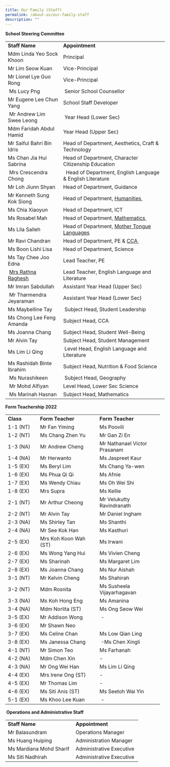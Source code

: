 ```yaml
---
title: Our Family (Staff)
permalink: /about-us/our-family-staff
description: ""
---
```

<p><strong>School Steering Committee</strong></p>
<div>
<table>
<tbody>
<tr>
<td><strong>Staff Name</strong></td>
<td><strong>Appointment&nbsp;</strong></td>
</tr>
<tr>
<td>Mdm&nbsp;Linda Yeo Sock Khoon</td>
<td>Principal</td>
</tr>
<tr>
<td>Mr Lim Seow Kuan&nbsp;</td>
<td>Vice-Principal&nbsp;</td>
</tr>
<tr>
<td>Mr Lionel Lye Guo Rong&nbsp;&nbsp;</td>
<td>Vice-Principal&nbsp;</td>
</tr>
<tr>
<td>&nbsp;Ms Lucy Png</td>
<td>&nbsp;Senior School Counsellor</td>
</tr>
<tr>
<td>Mr&nbsp;Eugene Lee Chun Yang</td>
<td>School Staff Developer&nbsp;</td>
</tr>
<tr>
<td>&nbsp;Mr Andrew Lim Swee Leong</td>
<td>&nbsp;Year Head (Lower Sec)</td>
</tr>
<tr>
<td>Mdm Faridah Abdul Hamid</td>
<td>Year Head (Upper Sec)</td>
</tr>
<tr>
<td>Mr Saiful&nbsp;Bahri Bin Idris</td>
<td>Head of Department,&nbsp;Aesthetics,&nbsp;Craft &amp; Technology</td>
</tr>
<tr>
<td>Ms Chan Jia Hui Sabrina</td>
<td>Head of Department, Character Citizenship Education</td>
</tr>
<tr>
<td>&nbsp;Mrs Crescendra Chong</td>
<td>&nbsp;&nbsp;Head of Department,&nbsp;English Language &amp; English Literature</td>
</tr>
<tr>
<td>Mr Loh Jiunn Shyan</td>
<td>Head of Department,&nbsp;Guidance</td>
</tr>
<tr>
<td>Mr Kenneth Sung Kok Siong</td>
<td>Head of Department,&nbsp;<a href="https://navalbasesec.moe.edu.sg/about-us/our-family-staff/humanities-department" target="">Humanities&nbsp;</a>&nbsp;</td>
</tr>
<tr>
<td>Ms Chia Xiaoyun</td>
<td>Head of Department,&nbsp;ICT</td>
</tr>
<tr>
<td>Ms Rosabel Mah</td>
<td>Head of Department,&nbsp;<a href="https://navalbasesec.moe.edu.sg/about-us/our-family-staff/mathematics-department" target="">Mathematics&nbsp;</a>&nbsp;</td>
</tr>
<tr>
<td>Ms Lila Salleh</td>
<td>Head of Department,&nbsp;<a href="https://navalbasesec.moe.edu.sg/about-us/our-family-staff/mother-tongue-languages-department" target="">Mother Tongue Languages</a></td>
</tr>
<tr>
<td>Mr Ravi Chandran</td>
<td>Head of Department,&nbsp;PE&nbsp;&amp;&nbsp;<a href="https://navalbasesec.moe.edu.sg/nbss-curriculum/llp-character-education-through-sports" target="">CCA&nbsp;</a>&nbsp;</td>
</tr>
<tr>
<td>Ms Boon Lishi Lisa</td>
<td>Head of Department,&nbsp;Science</td>
</tr>
<tr>
<td>Ms Tay Chee Joo Edna</td>
<td>Lead Teacher, PE</td>
</tr>
<tr>
<td>&nbsp;<a href="mailto:rathna_suppiah@schools.gov.sg">Mrs Rathna Raghesh</a></td>
<td>Lead Teacher,&nbsp;English Language and Literature</td>
</tr>
<tr>
<td>Mr Imran Sabdullah</td>
<td>Assistant Year Head (Upper Sec)</td>
</tr>
<tr>
<td>&nbsp;Mr&nbsp;Tharmendra Jeyaraman</td>
<td>Assistant Year Head (Lower Sec)</td>
</tr>
<tr>
<td>Ms Maybelline Tay</td>
<td>&nbsp;Subject Head, Student Leadership</td>
</tr>
<tr>
<td>Ms Chong Lee Feng Amanda</td>
<td>Subject Head, CCA</td>
</tr>
<tr>
<td>Ms Joanna Chang</td>
<td>Subject Head, Student Well-Being</td>
</tr>
<tr>
<td>Mr Alvin Tay&nbsp;</td>
<td>Subject Head, Student Management&nbsp;</td>
</tr>
<tr>
<td>Ms Lim Li Qing</td>
<td>&nbsp;Level Head, English Language and Literature</td>
</tr>
<tr>
<td>Ms Rashidah Binte Ibrahim</td>
<td>Subject Head,&nbsp;Nutrition &amp; Food Science</td>
</tr>
<tr>
<td>&nbsp;Ms Nurashikeen</td>
<td>&nbsp;Subject Head, Geography</td>
</tr>
<tr>
<td>&nbsp;Mr Mohd Alfiyan</td>
<td>Level Head,&nbsp;Lower Sec Science</td>
</tr>
<tr>
<td>&nbsp;Ms Marinah Hasnan&nbsp;</td>
<td>Subject Head, Mathematics</td>
</tr>
</tbody>
</table>
</div>
<p><strong>Form Teachership 2022<br /></strong></p>
<table width="0">
<tbody>
<tr>
<td width="86"><strong>Class</strong></td>
<td width="172"><strong>Form Teacher</strong></td>
<td width="183"><strong>Form Teacher</strong></td>
</tr>
<tr>
<td width="86">1-1 (NT)</td>
<td width="172">Mr Fan Yiming</td>
<td width="183">Ms Poovili</td>
</tr>
<tr>
<td width="86">1-2 (NT)</td>
<td width="172">Ms Chang Zhen Yu</td>
<td width="183">Mr Gan Zi En</td>
</tr>
<tr>
<td width="86">1-3 (NA)</td>
<td width="172">Mr Andrew Cheng</td>
<td width="183">Mr Nathanael Victor Prasanam</td>
</tr>
<tr>
<td width="86">1-4 (NA)</td>
<td width="172">Mr Herwanto</td>
<td width="183">Ms Jaspreet Kaur</td>
</tr>
<tr>
<td width="86">1-5 (EX)</td>
<td width="172">Ms Beryl Lim</td>
<td width="183">Ms Chang Ya-wen</td>
</tr>
<tr>
<td width="86">1-6 (EX)</td>
<td width="172">Ms Phua Qi Qi</td>
<td width="183">Ms Afnie</td>
</tr>
<tr>
<td width="86">1-7 (EX)</td>
<td width="172">Ms Wendy Chiau</td>
<td width="183">Ms Oh Wei Shi<s></s></td>
</tr>
<tr>
<td width="86">1-8 (EX)</td>
<td width="172">Mrs Supra</td>
<td width="183">Ms Kellie</td>
</tr>
<tr>
<td width="86">2-1 (NT)</td>
<td width="172">Mr Arthur Cheong</td>
<td width="183">Mr Velukutty Ravindranath</td>
</tr>
<tr>
<td width="86">2-2 (NT)</td>
<td width="172">Mr Alvin Tay</td>
<td width="183">Mr Daniel Ingham<s></s></td>
</tr>
<tr>
<td width="86">2-3 (NA)</td>
<td width="172">Ms Shirley Tan<s></s></td>
<td width="183">Ms Shanthi</td>
</tr>
<tr>
<td width="86">2-4 (NA)</td>
<td width="172">Mr See Kok Han</td>
<td width="183">Ms Kasthuri</td>
</tr>
<tr>
<td width="86">2-5 (EX)</td>
<td width="172">Mrs Koh Koon Wah (ST)</td>
<td width="183">Ms Irwani<s></s></td>
</tr>
<tr>
<td width="86">2-6 (EX)</td>
<td width="172">Ms Wong Yang Hui</td>
<td width="183">Ms Vivien Cheng</td>
</tr>
<tr>
<td width="86">2-7 (EX)</td>
<td width="172">Ms Sharinah</td>
<td width="183">Ms Margaret Lim</td>
</tr>
<tr>
<td width="86">2-8 (EX)</td>
<td width="172">Ms Joanna Chang</td>
<td width="183">Ms Nur Aishah</td>
</tr>
<tr>
<td width="86">3-1 (NT)</td>
<td width="172">Mr Kelvin Cheng</td>
<td width="183">Ms Shahirah</td>
</tr>
<tr>
<td width="86">3-2 (NT)</td>
<td width="172">Mdm Rosnita</td>
<td width="183">Ms Susheela Vijayarhagavan</td>
</tr>
<tr>
<td width="86">3-3 (NA)</td>
<td width="172">Ms Koh Hong Eng</td>
<td width="183">Ms Amanina<s></s></td>
</tr>
<tr>
<td width="86">3-4 (NA)</td>
<td width="172">Mdm Norlita (ST)</td>
<td width="183">Ms Ong Seow Wei</td>
</tr>
<tr>
<td width="86">3-5 (EX)</td>
<td width="172">Mr Addison Wong</td>
<td width="183">&nbsp;-</td>
</tr>
<tr>
<td width="86">3-6 (EX)</td>
<td width="172">Mr Shawn Neo</td>
<td width="183">&nbsp;</td>
</tr>
<tr>
<td width="86">3-7 (EX)</td>
<td width="172">Ms Celine Chan</td>
<td width="183">Ms Low Qian Ling</td>
</tr>
<tr>
<td width="86">3-8 (EX)</td>
<td width="172">Ms Janessa Chang</td>
<td width="183">&nbsp;-Ms Chen Xingli</td>
</tr>
<tr>
<td width="86">4-1 (NT)</td>
<td width="172">Mr Simon Teo</td>
<td width="183">Ms Farhanah</td>
</tr>
<tr>
<td width="86">4-2 (NA)</td>
<td width="172">Mdm Chen Xin</td>
<td width="183">-&nbsp;</td>
</tr>
<tr>
<td width="86">4-3 (NA)</td>
<td width="172">Mr Ong Wei Han</td>
<td width="183">Ms Lim Li Qing</td>
</tr>
<tr>
<td width="86">4-4 (EX)</td>
<td width="172">Mrs Irene Ong (ST)</td>
<td width="183">-&nbsp;</td>
</tr>
<tr>
<td width="86">4-5 (EX)</td>
<td width="172">Mr Thomas Lim</td>
<td width="183">-&nbsp;</td>
</tr>
<tr>
<td width="86">4-6 (EX)</td>
<td width="172">Ms Siti Anis (ST)</td>
<td width="183">Ms Seetoh Wai Yin</td>
</tr>
<tr>
<td width="86">5-1 (EX)</td>
<td width="172">Ms Khoo Lee Kuan</td>
<td width="183">&nbsp;-</td>
</tr>
</tbody>
</table>
<p><strong>&nbsp;Operations and Administrative Staff</strong></p>
<div>
<table>
<tbody>
<tr>
<td><strong>Staff Name</strong></td>
<td><strong>Appointment</strong></td>
</tr>
<tr>
<td>Mr Balasundram</td>
<td>Operations Manager&nbsp;</td>
</tr>
<tr>
<td>Ms Huang Huiping</td>
<td>Administration Manager</td>
</tr>
<tr>
<td>Ms Mardiana Mohd Sharif&nbsp;</td>
<td>Administrative Executive&nbsp;</td>
</tr>
<tr>
<td>Ms Siti Nadhirah&nbsp;</td>
<td>Administrative Executive&nbsp;</td>
</tr>
</tbody>
</table>